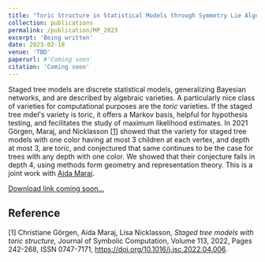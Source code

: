 ```yaml
---
title: "Toric Structure in Statistical Models through Symmetry Lie Algebra"
collection: publications
permalink: /publication/MP_2023
excerpt: 'Being written'
date: 2023-02-18
venue: 'TBD'
paperurl: #'Coming soon'
citation: 'Coming soon'
---
```

Staged tree models are discrete statistical models, generalizing Bayesian networks, and are described by algebraic varieties. A particularly nice class of varieties for computational purposes are the _toric_ varieties. If the staged tree mdel's variety is toric, it offers a Markov basis, helpful for hypothesis testing, and fecilitates the study of maximum likelihood estimates. In 2021 Görgen, Maraj, and Nicklasson [[1]](#GMN21) showed that the variety for staged tree models with one color having at most 3 children at each vertex, and depth at most 3, are toric, and conjectured that same continues to be the case for trees with any depth with one color. We showed that their conjecture fails in depth 4, using methods form geometry and representation theory. This is a joint work with [Aida Maraj](https://sites.google.com/view/aidamaraj/home).



[Download link coming soon...]()


<!-- Recommended citation: Your Name, You. (2010). "Paper Title Number 2." <i>Journal 1</i>. 1(2).-->


## Reference
<a id="GMN21">[1]</a>
Christiane Görgen, Aida Maraj, Lisa Nicklasson,
<i>Staged tree models with toric structure,</i>
Journal of Symbolic Computation,
Volume 113,
2022,
Pages 242-268,
ISSN 0747-7171, https://doi.org/10.1016/j.jsc.2022.04.006.